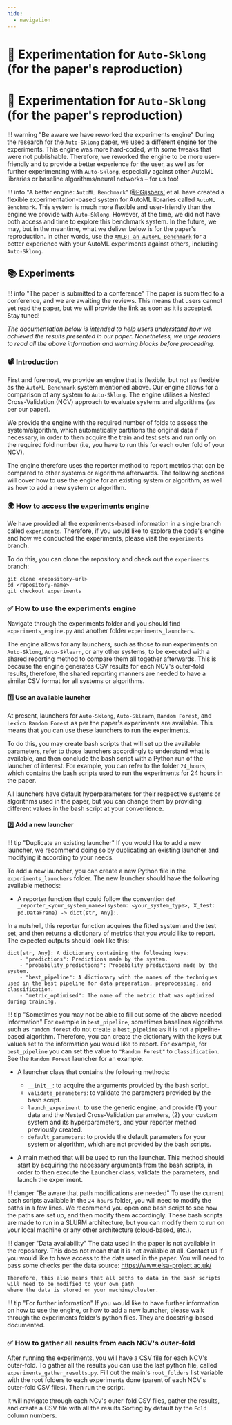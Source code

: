 ```yaml
---
hide:
  - navigation
---
```


# 🔬 Experimentation for `Auto-Sklong` (for the paper's reproduction)
# 🔬 Experimentation for `Auto-Sklong` (for the paper's reproduction)

!!! warning "Be aware we have reworked the experiments engine"
    During the research for the `Auto-Sklong` paper, we used a different engine 
    for the experiments. This engine was more hard-coded, with some tweaks 
    that were not publishable. Therefore, we reworked the engine to be more user-friendly 
    and to provide a better experience for the user, as well as for further experimenting 
    with `Auto-Sklong`, especially against other AutoML libraries or baseline algorithms/neural 
    networks – for us too!

!!! info "A better engine: `AutoML Benchmark`"
    [@PGijsbers'](https://github.com/PGijsbers) et al. have created a flexible 
    experimentation-based system for AutoML libraries called `AutoML Benchmark`. 
    This system is much more flexible and user-friendly than the engine we provide with 
    `Auto-Sklong`. However, at the time, we did not have both access and time to explore 
    this benchmark system. In the future, we may, but in the meantime, what we deliver below 
    is for the paper's reproduction. In other words, use the 
    [`AMLB: an AutoML Benchmark`](https://arxiv.org/abs/2207.12560) for a better experience 
    with your AutoML experiments against others, including `Auto-Sklong`.

## 📚 Experiments

!!! info "The paper is submitted to a conference"
    The paper is submitted to a conference, and we are awaiting the reviews. 
    This means that users cannot yet read the paper, but we will provide the link as 
    soon as it is accepted. Stay tuned!

_The documentation below is intended to help users understand how we achieved the results presented in our paper. 
Nonetheless, we urge readers to read all the above information and warning blocks before proceeding._

### 📽️ Introduction

First and foremost, we provide an engine that is flexible, but not as flexible as the 
`AutoML Benchmark` system mentioned above. Our engine allows for a comparison of any system 
to `Auto-Sklong`. The engine utilises a Nested Cross-Validation (NCV) approach to evaluate systems and algorithms (as per our paper).

We provide the engine with the required number of folds to assess the system/algorithm, 
which automatically partitions the original data if necessary, in order to then acquire the train 
and test sets and run only on the required fold number (i.e, you have to run this for each outer fold of your NCV).

The engine therefore uses the reporter method to report metrics that can be compared to other 
systems or algorithms afterwards. The following sections will cover how to use the engine 
for an existing system or algorithm, as well as how to add a new system or algorithm.

### 🌍 How to access the experiments engine

We have provided all the experiments-based information in a single branch 
called `experiments`. Therefore, if you would like to explore the code's engine and how we 
conducted the experiments, please visit the `experiments` branch.

To do this, you can clone the repository and check out the `experiments` branch:

```shell
git clone <repository-url>
cd <repository-name>
git checkout experiments
```

### ✅ How to use the experiments engine

Navigate through the experiments folder and you should find 
`experiments_engine.py` and another folder `experiments_launchers`.

The engine allows for any launchers, such as those to run experiments on 
`Auto-Sklong`, `Auto-Sklearn`, or any other systems, to be executed with a shared reporting
method to compare them all together afterwards. This is because the engine generates CSV results
for each NCV's outer-fold results, therefore, the shared reporting manners are needed to have
a similar CSV format for all systems or algorithms.

#### 1️⃣ Use an available launcher

At present, launchers for `Auto-Sklong`, `Auto-Sklearn`, `Random Forest`, and `Lexico Random Forest` 
as per the paper's experiments are available. This means that you can use these launchers to run 
the experiments.

To do this, you may create bash scripts that will set up the available parameters, 
refer to those launchers accordingly to understand what is available, and then conclude the 
bash script with a Python run of the launcher of interest. For example, you can refer to the 
folder `24_hours`, which contains the bash scripts used to run the experiments for 24 hours 
in the paper.

All launchers have default hyperparameters for their respective systems or algorithms used in the paper,
but you can change them by providing different values in the bash script at your convenience.

#### 2️⃣ Add a new launcher

!!! tip "Duplicate an existing launcher"
    If you would like to add a new launcher, we recommend doing so by duplicating an existing 
    launcher and modifying it according to your needs.

To add a new launcher, you can create a new Python file in the `experiments_launchers` folder. 
The new launcher should have the following available methods:

- A reporter function that could follow the convention `def _reporter_<your_system_name>(system: <your_system_type>, X_test: pd.DataFrame) -> dict[str, Any]:`.

In a nutshell, this reporter function acquires the fitted system and the test set, and then 
returns a dictionary of metrics that you would like to report. The expected outputs should look like this:

```
dict[str, Any]: A dictionary containing the following keys:
    - "predictions": Predictions made by the system.
    - "probability_predictions": Probability predictions made by the system.
    - "best_pipeline": A dictionary with the names of the techniques used in the best pipeline for data preparation, preprocessing, and classification.
    - "metric_optimised": The name of the metric that was optimized during training.
```

!!! tip "Sometimes you may not be able to fill out some of the above needed information"
    For exemple in `best_pipeline`, sometimes baselines algorithms such as `random forest` do not create
    a `best_pipeline` as it is not a pipeline-based algorithm. Therefore, you can create the dictionary with the keys 
    but values set to the information you would like to report. For example, for `best_pipeline` you can set the value to 
    `"Random Forest"` to `classification`. See the `Random Forest` launcher for an example.


- A launcher class that contains the following methods:
    - `__init__`: to acquire the arguments provided by the bash script.
    - `validate_parameters`: to validate the parameters provided by the bash script.
    - `launch_experiment`: to use the generic engine, and provide (1) your data and the Nested Cross-Validation parameters, (2) your custom system and its hyperparameters, and your reporter method previously created.
    - `default_parameters`: to provide the default parameters for your system or algorithm, which are not provided by the bash scripts.

- A main method that will be used to run the launcher. This method should start by acquiring the necessary arguments 
from the bash scripts, in order to then execute the Launcher class, validate the parameters, and launch the experiment.

!!! danger "Be aware that path modifications are needed"
    To use the current bash scripts available in the `24_hours` folder, you will need to modify the paths in a few lines. 
    We recommend you open one bash script to see how the paths are set up, and then modify them accordingly. 
    These bash scripts are made to run in a SLURM architecture, but you can modify them to run on your local machine or
    any other architecture (cloud-based, etc.).

!!! danger "Data availability"
    The data used in the paper is not available in the repository. This does not mean that it is not available at all. 
    Contact us if you would like to have access to the data used in the paper. You will need to pass some checks per 
    the data source: https://www.elsa-project.ac.uk/

    Therefore, this also means that all paths to data in the bash scripts will need to be modified to your own path
    where the data is stored on your machine/cluster.

!!! tip "For further information"
    If you would like to have further information on how to use the engine, or how to add a new launcher,
    please walk through the experiments folder's python files. They are docstring-based documented.

### ✅ How to gather all results from each NCV's outer-fold

After running the experiments, you will have a CSV file for each NCV's outer-fold. To gather all the results
you can use the last python file, called `experiments_gather_results.py`. Fill out the main's `root_folders` list variable
with the root folders to each experiments done (parent of each NCV's outer-fold CSV files). Then run the script.

It will navigate through each NCv's outer-fold CSV files, gather the results, and create a CSV file with all the results
Sorting by default by the `Fold` column numbers.







